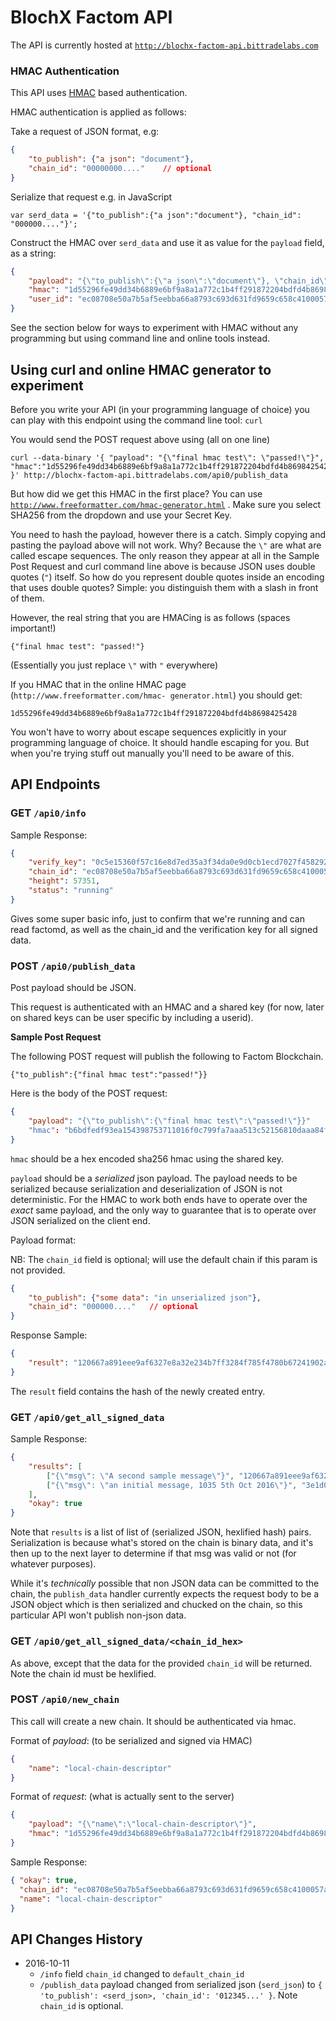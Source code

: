 # BlochX Factom API

The API is currently hosted at [`http://blochx-factom-api.bittradelabs.com`](`http://blochx-factom-api.bittradelabs.com`)

### HMAC Authentication

This API uses [HMAC](https://en.wikipedia.org/wiki/Hash-based_message_authentication_code)
based authentication.

HMAC authentication is applied as follows:

Take a request of JSON format, e.g:

```json
{
    "to_publish": {"a json": "document"},
    "chain_id": "00000000...."    // optional
}
```

Serialize that request e.g. in JavaScript

`var serd_data = '{"to_publish":{"a json":"document"}, "chain_id": "000000...."}';`

Construct the HMAC over `serd_data` and use it as value for the `payload` field, as a string:

```json
{
    "payload": "{\"to_publish\":{\"a json\":\"document\"}, \"chain_id\": \"000000....\"}",
    "hmac": "1d55296fe49dd34b6889e6bf9a8a1a772c1b4ff291872204bdfd4b8698425428",
    "user_id": "ec08708e50a7b5af5eebba66a8793c693d631fd9659c658c4100057ae8151268"  // optional, not currently used
}
```

See the section below for ways to experiment with HMAC without any programming
but using command line and online tools instead.

## Using curl and online HMAC generator to experiment

Before you write your API (in your programming language of choice) you can play with
this endpoint using the command line tool: `curl`

You would send the POST request above using (all on one line)

    curl --data-binary '{ "payload": "{\"final hmac test\": \"passed!\"}",     "hmac":"1d55296fe49dd34b6889e6bf9a8a1a772c1b4ff291872204bdfd4b8698425428" }' http://blochx-factom-api.bittradelabs.com/api0/publish_data

But how did we get this HMAC in the first place? You can use [`http://www.freeformatter.com/hmac-generator.html`](http://www.freeformatter.com/hmac-generator.html) . Make sure you select SHA256 from the dropdown and use your Secret Key.

You need to hash the payload, however there is a catch. Simply copying and
pasting the payload above will not work. Why? Because the `\"` are what are
called escape sequences. The only reason they appear at all in the Sample Post
Request and curl command line above is because JSON uses double quotes (`"`)
itself. So how do you represent double quotes inside an encoding that uses
double quotes? Simple: you distinguish them with a slash in front of them.

However, the real string that you are HMACing is as follows (spaces important!)

    {"final hmac test": "passed!"}

(Essentially you just replace `\"` with `"` everywhere)

If you HMAC that in the online HMAC page (`http://www.freeformatter.com/hmac-
generator.html`) you should get:

    1d55296fe49dd34b6889e6bf9a8a1a772c1b4ff291872204bdfd4b8698425428

You won't have to worry about escape sequences explicitly in your programming
language of choice. It should handle escaping for you. But when you're trying
stuff out manually you'll need to be aware of this.

## API Endpoints

### GET `/api0/info`

Sample Response:

```json
{
    "verify_key": "0c5e15360f57c16e8d7ed35a3f34da0e9d0cb1ecd7027f458292b096eac41aab",
    "chain_id": "ec08708e50a7b5af5eebba66a8793c693d631fd9659c658c4100057ae8151268",
    "height": 57351,
    "status": "running"
}
```

Gives some super basic info, just to confirm that we're running and can read factomd, as well as the chain_id and the verification key for all signed data.

### POST `/api0/publish_data`

Post payload should be JSON.

This request is authenticated with an HMAC and a shared key (for now, later on shared keys can be user specific by including a userid).

**Sample Post Request**

The following POST request will publish the following to Factom Blockchain.

    {"to_publish":{"final hmac test":"passed!"}}

Here is the body of the POST request:

```json
{
    "payload": "{\"to_publish\":{\"final hmac test\":\"passed!\"}}"
    "hmac": "b6bdfedf93ea154398753711016f0c799fa7aaa513c52156810daaa84ff77110"
}
```

`hmac` should be a hex encoded sha256 hmac using the shared key.

`payload` should be a _serialized_ json payload. The payload needs to be serialized because serialization and deserialization of JSON is not deterministic.
For the HMAC to work both ends have to operate over the _exact_ same payload, and the only way to guarantee that is to operate over JSON serialized on the client end.

Payload format:

NB: The `chain_id` field is optional; will use the default chain if this param is not provided.

```json
{
    "to_publish": {"some data": "in unserialized json"},
    "chain_id": "000000...."   // optional
}
```


Response Sample:

```json
{
    "result": "120667a891eee9af6327e8a32e234b7ff3284f785f4780b67241902ab646f2f8"
}
```

The `result` field contains the hash of the newly created entry.

### GET `/api0/get_all_signed_data`

Sample Response:

```json
{
    "results": [
        ["{\"msg\": \"A second sample message\"}", "120667a891eee9af6327e8a32e234b7ff3284f785f4780b67241902ab646f2f8"],
        ["{\"msg\": \"an initial message, 1035 5th Oct 2016\"}", "3e1d01618cb59afd98109110d120763e93251ce162f736f243325d3543f52271"]
    ],
    "okay": true
}
```

Note that `results` is a list of list of (serialized JSON, hexlified hash) pairs. Serialization is because what's stored on the chain is binary data, and it's then up to the next layer to determine if that msg was valid or not (for whatever purposes).

While it's _technically_ possible that non JSON data can be committed to the chain, the `publish_data` handler currently expects the request body to be a JSON object which is then serialized and chucked on the chain, so this particular API won't publish non-json data.

### GET `/api0/get_all_signed_data/<chain_id_hex>`

As above, except that the data for the provided `chain_id` will be returned. Note the chain id must be hexlified.

### POST `/api0/new_chain`

This call will create a new chain. It should be authenticated via hmac.

Format of _payload_: (to be serialized and signed via HMAC)

```json
{
    "name": "local-chain-descriptor"
}
```

Format of _request_: (what is actually sent to the server)

```json
{
    "payload": "{\"name\":\"local-chain-descriptor\"}",
    "hmac": "1d55296fe49dd34b6889e6bf9a8a1a772c1b4ff291872204bdfd4b8698425428"
}
```

Sample Response:

```json
{ "okay": true,
  "chain_id": "ec08708e50a7b5af5eebba66a8793c693d631fd9659c658c4100057ae8151268",
  "name": "local-chain-descriptor"
}
```


## API Changes History

* 2016-10-11
  * `/info` field `chain_id` changed to `default_chain_id`
  * `/publish_data` payload changed from serialized json (`serd_json`) to `{ 'to_publish': <serd_json>, 'chain_id': '012345...' }`. Note `chain_id` is optional.